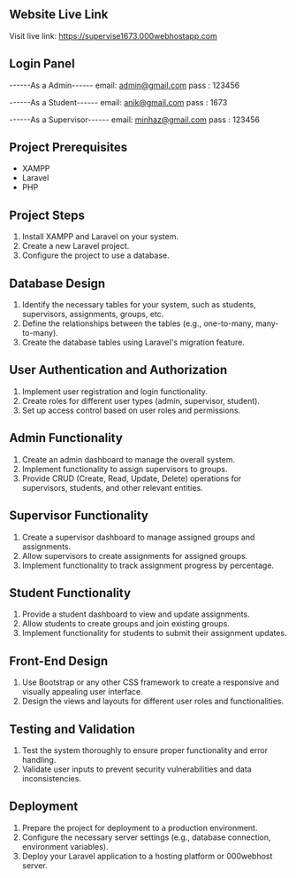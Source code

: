 ## Website Live Link 
Visit live link: https://supervise1673.000webhostapp.com

## Login Panel
------As a Admin------
email: admin@gmail.com
pass : 123456

------As a Student------
email: anik@gmail.com
pass : 1673

------As a Supervisor------
email: minhaz@gmail.com
pass : 123456

## Project Prerequisites

* XAMPP
* Laravel
* PHP

## Project Steps

1. Install XAMPP and Laravel on your system.
2. Create a new Laravel project.
3. Configure the project to use a database.

## Database Design

1. Identify the necessary tables for your system, such as students, supervisors, assignments, groups, etc.
2. Define the relationships between the tables (e.g., one-to-many, many-to-many).
3. Create the database tables using Laravel's migration feature.

## User Authentication and Authorization

1. Implement user registration and login functionality.
2. Create roles for different user types (admin, supervisor, student).
3. Set up access control based on user roles and permissions.

## Admin Functionality

1. Create an admin dashboard to manage the overall system.
2. Implement functionality to assign supervisors to groups.
3. Provide CRUD (Create, Read, Update, Delete) operations for supervisors, students, and other relevant entities.

## Supervisor Functionality

1. Create a supervisor dashboard to manage assigned groups and assignments.
2. Allow supervisors to create assignments for assigned groups.
3. Implement functionality to track assignment progress by percentage.

## Student Functionality

1. Provide a student dashboard to view and update assignments.
2. Allow students to create groups and join existing groups.
3. Implement functionality for students to submit their assignment updates.

## Front-End Design

1. Use Bootstrap or any other CSS framework to create a responsive and visually appealing user interface.
2. Design the views and layouts for different user roles and functionalities.

## Testing and Validation

1. Test the system thoroughly to ensure proper functionality and error handling.
2. Validate user inputs to prevent security vulnerabilities and data inconsistencies.

## Deployment

1. Prepare the project for deployment to a production environment.
2. Configure the necessary server settings (e.g., database connection, environment variables).
3. Deploy your Laravel application to a hosting platform or 000webhost server.



